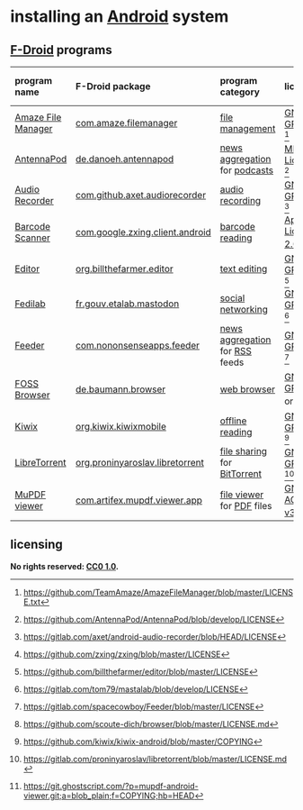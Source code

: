 # installing an [Android] system

## [F-Droid] programs

| program name         | F-Droid package                   | program category                   | licensing                           | predominant programming language
|:---------------------|:----------------------------------|:-----------------------------------|:------------------------------------|:-
| [Amaze File Manager] | [com.amaze.filemanager]           | [file management]                  | [GNU GPL v3.0] [^insAdrs1]          | [Java]
| [AntennaPod]         | [de.danoeh.antennapod]            | [news aggregation] for [podcasts]  | [MIT License] [^insAdrs2]           | [Java]
| [Audio Recorder]     | [com.github.axet.audiorecorder]   | [audio recording]                  | [GNU GPL v3.0] [^insAdrs3]          | [Java]
| [Barcode Scanner]    | [com.google.zxing.client.android] | [barcode reading]                  | [Apache License 2.0] [^insAdrs4]    | [Java]
| [Editor]             | [org.billthefarmer.editor]        | [text editing]                     | [GNU GPL v3.0] [^insAdrs5]          | [Java]
| [Fedilab]            | [fr.gouv.etalab.mastodon]         | [social networking]                | [GNU GPL v3.0] [^insAdrs6]          | [Java]
| [Feeder]             | [com.nononsenseapps.feeder]       | [news aggregation] for [RSS] feeds | [GNU GPL v3.0] [^insAdrs7]          | [Kotlin]
| [FOSS Browser]       | [de.baumann.browser]              | [web browser]                      | [GNU GPL v3.0] or later [^insAdrs8] | [Java]
| [Kiwix]              | [org.kiwix.kiwixmobile]           | [offline reading]                  | [GNU GPL v3.0] [^insAdrs9]          | [Java]
| [LibreTorrent]       | [org.proninyaroslav.libretorrent] | [file sharing] for [BitTorrent]    | [GNU GPL v3.0] [^insAdrs10]         | [Java]
| [MuPDF viewer]       | [com.artifex.mupdf.viewer.app]    | [file viewer] for [PDF] files      | [GNU AGPL v3.0] [^insAdrs11]        | [Java]

[Amaze File Manager]: https://github.com/TeamAmaze/AmazeFileManager
[Android]: https://en.wikipedia.org/wiki/Android_(operating_system)
[AntennaPod]: http://antennapod.org/
[Apache License 2.0]: https://choosealicense.com/licenses/apache-2.0/
[Audio Recorder]: https://gitlab.com/axet/android-audio-recorder
[Barcode Scanner]: https://github.com/zxing/zxing
[BitTorrent]: https://en.wikipedia.org/wiki/BitTorrent
[Editor]: https://github.com/billthefarmer/editor
[F-Droid]: https://f-droid.org/
[FOSS Browser]: https://github.com/scoute-dich/browser
[Fedilab]: https://fedilab.app/
[Feeder]: https://gitlab.com/spacecowboy/Feeder
[GNU AGPL v3.0]: https://www.gnu.org/licenses/agpl-3.0.en.html
[GNU GPL v3.0]: https://choosealicense.com/licenses/gpl-3.0/
[Java]: https://en.wikipedia.org/wiki/Java_(programming_language)
[Kiwix]: https://www.kiwix.org/en/
[Kotlin]: https://en.wikipedia.org/wiki/Kotlin_(programming_language)
[LibreTorrent]: https://gitlab.com/proninyaroslav/libretorrent
[MIT License]: https://choosealicense.com/licenses/mit/
[MuPDF viewer]: https://git.ghostscript.com/?p=mupdf-android-viewer.git;a=summary
[PDF]: https://en.wikipedia.org/wiki/PDF
[RSS]: https://en.wikipedia.org/wiki/RSS
[audio recording]: https://en.wikipedia.org/wiki/Digital_recording
[barcode reading]: https://en.wikipedia.org/wiki/Barcode_reader
[com.amaze.filemanager]: https://f-droid.org/en/packages/com.amaze.filemanager/
[com.artifex.mupdf.viewer.app]: https://f-droid.org/en/packages/com.artifex.mupdf.viewer.app/
[com.github.axet.audiorecorder]: https://f-droid.org/en/packages/com.github.axet.audiorecorder/
[com.google.zxing.client.android]: https://f-droid.org/en/packages/com.google.zxing.client.android/
[com.nononsenseapps.feeder]: https://f-droid.org/en/packages/com.nononsenseapps.feeder/
[de.baumann.browser]: https://f-droid.org/en/packages/de.baumann.browser/
[de.danoeh.antennapod]: https://f-droid.org/en/packages/de.danoeh.antennapod/
[file management]: https://en.wikipedia.org/wiki/File_manager
[file sharing]: https://en.wikipedia.org/wiki/File_sharing
[file viewer]: https://en.wikipedia.org/wiki/File_viewer
[fr.gouv.etalab.mastodon]: https://f-droid.org/en/packages/fr.gouv.etalab.mastodon/
[news aggregation]: https://en.wikipedia.org/wiki/News_aggregator
[offline reading]: https://en.wikipedia.org/wiki/Offline_reader
[org.billthefarmer.editor]: https://f-droid.org/en/packages/org.billthefarmer.editor/
[org.kiwix.kiwixmobile]: https://f-droid.org/en/packages/org.kiwix.kiwixmobile/
[org.proninyaroslav.libretorrent]: https://f-droid.org/en/packages/org.proninyaroslav.libretorrent/
[podcasts]: https://en.wikipedia.org/wiki/Podcast
[social networking]: https://en.wikipedia.org/wiki/Social_networking_service
[text editing]: https://en.wikipedia.org/wiki/Text_editor
[web browser]: https://en.wikipedia.org/wiki/Web_browser

[^insAdrs1]: <https://github.com/TeamAmaze/AmazeFileManager/blob/master/LICENSE.txt>
[^insAdrs2]: <https://github.com/AntennaPod/AntennaPod/blob/develop/LICENSE>
[^insAdrs3]: <https://gitlab.com/axet/android-audio-recorder/blob/HEAD/LICENSE>
[^insAdrs4]: <https://github.com/zxing/zxing/blob/master/LICENSE>
[^insAdrs5]: <https://github.com/billthefarmer/editor/blob/master/LICENSE>
[^insAdrs6]: <https://gitlab.com/tom79/mastalab/blob/develop/LICENSE>
[^insAdrs7]: <https://gitlab.com/spacecowboy/Feeder/blob/master/LICENSE>
[^insAdrs8]: <https://github.com/scoute-dich/browser/blob/master/LICENSE.md>
[^insAdrs9]: <https://github.com/kiwix/kiwix-android/blob/master/COPYING>
[^insAdrs10]: <https://gitlab.com/proninyaroslav/libretorrent/blob/master/LICENSE.md>
[^insAdrs11]: <https://git.ghostscript.com/?p=mupdf-android-viewer.git;a=blob_plain;f=COPYING;hb=HEAD>

## licensing
**No rights reserved: [CC0 1.0](https://creativecommons.org/publicdomain/zero/1.0/).**
